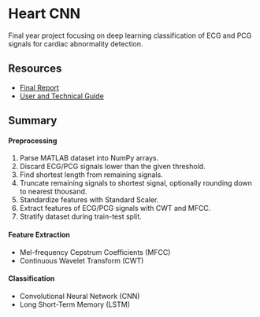 # Heart CNN
Final year project focusing on deep learning classification of ECG and PCG signals for cardiac abnormality detection.

## Resources
- [Final Report](Final&#32;Report.pdf)
- [User and Technical Guide](User&#32;and&#32;Technical&#32;Guide.pdf)

## Summary

#### Preprocessing
1. Parse MATLAB dataset into NumPy arrays.
2. Discard ECG/PCG signals lower than the given threshold.
3. Find shortest length from remaining signals.
4. Truncate remaining signals to shortest signal, optionally rounding down to nearest thousand.
5. Standardize features with Standard Scaler.
6. Extract features of ECG/PCG signals with CWT and MFCC.
7. Stratify dataset during train-test split.

#### Feature Extraction
- Mel-frequency Cepstrum Coefficients (MFCC)
- Continuous Wavelet Transform (CWT)

#### Classification
- Convolutional Neural Network (CNN)
- Long Short-Term Memory (LSTM)
